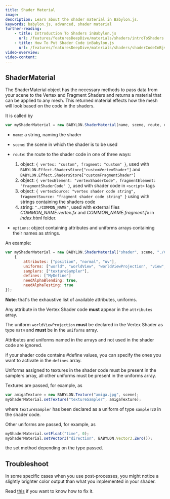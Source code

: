 ```yaml
---
title: Shader Material
image: 
description: Learn about the shader material in Babylon.js.
keywords: babylon.js, advanced, shader material
further-reading:
    - title: Introduction To Shaders inBabylon.js
      url: /features/featuresDeepDive/materials/shaders/introToShaders
    - title: How To Put Shader Code inBabylon.js
      url: /features/featuresDeepDive/materials/shaders/shaderCodeInBjs
video-overview:
video-content:
---
```


## ShaderMaterial

The ShaderMaterial object has the necessary methods to pass data from your scene to the Vertex and Fragment Shaders and returns a material that can be applied to any mesh. This returned material effects how the mesh will look based on the code in the shaders.

It is called by 

```javascript
var myShaderMaterial = new BABYLON.ShaderMaterial(name, scene, route, options);
```

- `name`: a string, naming the shader
- `scene`: the scene in which the shader is to be used
- `route`: the route to the shader code in one of three ways:
    1. object: `{ vertex: "custom", fragment: "custom" }`, used with `BABYLON.Effect.ShadersStore["customVertexShader"]` and `BABYLON.Effect.ShadersStore["customFragmentShader"]`
    2. object: `{ vertexElement: "vertexShaderCode", fragmentElement: "fragmentShaderCode" }`, used with shader code in `<script>` tags
    3. object: `{ vertexSource: "vertex shader code string", fragmentSource: "fragment shader code string" }` using with strings containing the shaders code
    4. string: `"./COMMON_NAME"`, used with external files *COMMON\_NAME.vertex.fx* and *COMMON\_NAME.fragment.fx* in *index.html* folder.

- `options`: object containing attributes and uniforms arrays containing their names as strings.

An example:

```javascript
var myShaderMaterial = new BABYLON.ShaderMaterial("shader", scene, "./COMMON_NAME",
    {
        attributes: ["position", "normal", "uv"],
        uniforms: ["world", "worldView", "worldViewProjection", "view", "projection", "time", "direction" ],
        samplers: ["textureSampler"],
        defines: ["MyDefine"]
        needAlphaBlending: true,
        needAlphaTesting: true
});
```
**Note**: that's the exhaustive list of available attributes, uniforms.

Any attribute in the Vertex Shader code **must** appear in the `attributes` array.

The uniform `worldViewProjection` **must** be declared in the Vertex Shader as type `mat4` and **must** be in the `uniforms` array.

Attributes and uniforms named in the arrays and not used in the shader code are ignored.

if your shader code contains #define values, you can specify the ones you want to activate in the `defines` array.

Uniforms assigned to textures in the shader code must be present in the samplers array, all other uniforms must be present in the uniforms array.

Textures are passed, for example, as 

```javascript
var amigaTexture = new BABYLON.Texture("amiga.jpg", scene);
myShaderMaterial.setTexture("textureSampler", amigaTexture);
```

where `textureSampler` has been declared as a uniform of type `sampler2D` in the shader code.

Other uniforms are passed, for example, as

```javascript
myShaderMaterial.setFloat("time", 0);
myShaderMaterial.setVector3("direction", BABYLON.Vector3.Zero());
```

the set method depending on the type passed.

## Troubleshoot

In some specific cases when you use post-processes, you might notice a slightly brighter color output than what you implemented in your shader.

Read [this](/features/featuresDeepDive/materials/shaders/image_processing) if you want to know how to fix it.
